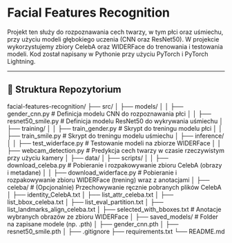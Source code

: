 # Facial Features Recognition

Projekt ten służy do rozpoznawania cech twarzy, w tym płci oraz uśmiechu, przy użyciu modeli głębokiego uczenia (CNN oraz ResNet50). W projekcie wykorzystujemy zbiory CelebA oraz WIDERFace do trenowania i testowania modeli. Kod został napisany w Pythonie przy użyciu PyTorch i PyTorch Lightning.

---

## 📂 Struktura Repozytorium

facial-features-recognition/ ├── src/ │ ├── models/ │ │ ├── gender_cnn.py # Definicja modelu CNN do rozpoznawania płci │ │ ├── resnet50_smile.py # Definicja modelu ResNet50 do wykrywania uśmiechu │ ├── training/ │ │ ├── train_gender.py # Skrypt do treningu modelu płci │ │ ├── train_smile.py # Skrypt do treningu modelu uśmiechu │ ├── inference/ │ │ ├── test_widerface.py # Testowanie modeli na zbiorze WIDERFace │ │ ├── webcam_detection.py # Predykcja cech twarzy w czasie rzeczywistym przy użyciu kamery │ ├── data/ │ ├── scripts/ │ │ ├── download_celeba.py # Pobieranie i rozpakowywanie zbioru CelebA (obrazy i metadane) │ │ ├── download_widerface.py # Pobieranie i rozpakowywanie zbioru WIDERFace (trening) wraz z anotacjami │ ├── celeba/ # (Opcjonalnie) Przechowywanie ręcznie pobranych plików CelebA │ ├── identity_CelebA.txt │ ├── list_attr_celeba.txt │ ├── list_bbox_celeba.txt │ ├── list_eval_partition.txt │ ├── list_landmarks_align_celeba.txt │ ├── selected_with_bboxes.txt # Anotacje wybranych obrazów ze zbioru WIDERFace │ ├── saved_models/ # Folder na zapisane modele (np. .pth) │ ├── gender_cnn.pth │ ├── resnet50_smile.pth │ ├── .gitignore ├── requirements.txt └── README.md
